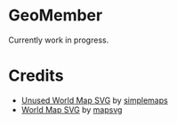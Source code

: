 # GeoMember
Currently work in progress.

# Credits
- [Unused World Map SVG](https://simplemaps.com/resources/svg-world) by [simplemaps](https://simplemaps.com)
- [World Map SVG](https://mapsvg.com/maps/world) by [mapsvg](https://mapsvg.com)
